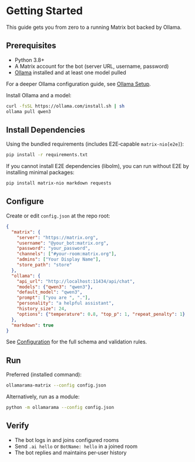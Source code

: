 # Getting Started

This guide gets you from zero to a running Matrix bot backed by Ollama.

## Prerequisites

- Python 3.8+
- A Matrix account for the bot (server URL, username, password)
- [Ollama](https://ollama.com/) installed and at least one model pulled

For a deeper Ollama configuration guide, see [Ollama Setup](ollama.md).

Install Ollama and a model:

```bash
curl -fsSL https://ollama.com/install.sh | sh
ollama pull qwen3
```

## Install Dependencies

Using the bundled requirements (includes E2E‑capable `matrix-nio[e2e]`):

```bash
pip install -r requirements.txt
```

If you cannot install E2E dependencies (libolm), you can run without E2E by installing minimal packages:

```bash
pip install matrix-nio markdown requests
```

## Configure

Create or edit `config.json` at the repo root:

```json
{
  "matrix": {
    "server": "https://matrix.org",
    "username": "@your_bot:matrix.org",
    "password": "your_password",
    "channels": ["#your-room:matrix.org"],
    "admins": ["Your Display Name"],
    "store_path": "store"
  },
  "ollama": {
    "api_url": "http://localhost:11434/api/chat",
    "models": {"qwen3": "qwen3"},
    "default_model": "qwen3",
    "prompt": ["you are ", "."],
    "personality": "a helpful assistant",
    "history_size": 24,
    "options": {"temperature": 0.8, "top_p": 1, "repeat_penalty": 1}
  },
  "markdown": true
}
```

See [Configuration](configuration.md) for the full schema and validation rules.

## Run

Preferred (installed command):

```bash
ollamarama-matrix --config config.json
```

Alternatively, run as a module:

```bash
python -m ollamarama --config config.json
```

## Verify

- The bot logs in and joins configured rooms
- Send `.ai hello` or `BotName: hello` in a joined room
- The bot replies and maintains per‑user history
